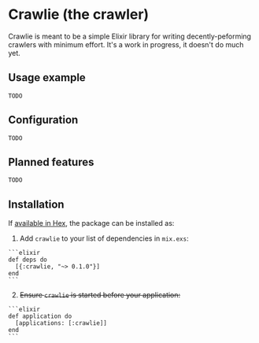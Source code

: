 # Crawlie (the crawler)

Crawlie is meant to be a simple Elixir library for writing decently-peforming crawlers with minimum effort. It's a work in progress, it doesn't do much yet.

## Usage example

`TODO`

## Configuration

`TODO`

## Planned features

`TODO`

## Installation

If [available in Hex](https://hex.pm/docs/publish), the package can be installed as:

  1. Add `crawlie` to your list of dependencies in `mix.exs`:

    ```elixir
    def deps do
      [{:crawlie, "~> 0.1.0"}]
    end
    ```

  2. ~~Ensure `crawlie` is started before your application:~~

    ```elixir
    def application do
      [applications: [:crawlie]]
    end
    ```
